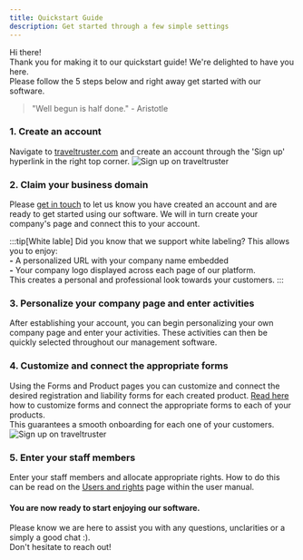 ```yaml
---
title: Quickstart Guide
description: Get started through a few simple settings
---
```


Hi there! <br>
Thank you for making it to our quickstart guide! We're delighted to have you here. <br>
Please follow the 5 steps below and right away get started with our software.

> "Well begun is half done." - Aristotle

### 1. Create an account 
Navigate to [traveltruster.com](https://www.traveltruster.com/) and create an account through the 'Sign up' hyperlink in the right top corner.
![Sign up on traveltruster](/images/tt_landing_page_sign_up.png)


### 2. Claim your business domain 
Please [get in touch](mailto:info@diversdesk.com?subject=Request%20to%20create%20my%20Diversdesk%20page) to let us know you have created an account and are ready to get started using our software. We will in turn create your company's page and connect this to your account.

:::tip[White lable]
Did you know that we support white labeling? This allows you to enjoy:<br> 
**-** A personalized URL with your company name embedded <br>
**-** Your company logo displayed across each page of our platform.<br>
This creates a personal and professional look towards your customers.
:::

### 3. Personalize your company page and enter activities 
After establishing your account, you can begin personalizing your own company page and enter your activities. These activities can then be quickly selected throughout our management software.

### 4. Customize and connect the appropriate forms
Using the Forms and Product pages you can customize and connect the desired registration and liability forms for each created product. [Read here](./articles/custom_registration_form) how to customize forms and connect the appropriate forms to each of your products. <br>
This guarantees a smooth onboarding for each one of your customers.
![Sign up on traveltruster](/images/tt_hamburger_dropdown_forms_page.png)

### 5. Enter your staff members 
Enter your staff members and allocate appropriate rights. How to do this can be read on the [Users and rights](./user_manual/users_and_rights) page within the user manual.

#### You are now ready to start enjoying our software. 
Please know we are here to assist you with any questions, unclarities or a simply a good chat :). <br>
Don't hesitate to reach out!

